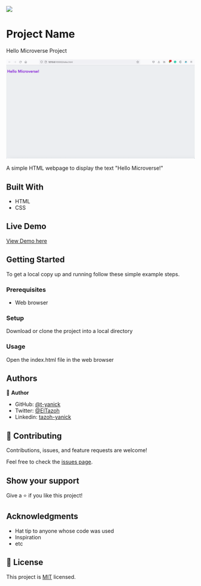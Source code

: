 ![](https://img.shields.io/badge/Microverse-blueviolet)

# Project Name

Hello Microverse Project

![Screenshot](./images/screenshot.png)

A simple HTML webpage to display the text "Hello Microverse!"

## Built With

- HTML
- CSS

## Live Demo

[View Demo here](https://raw.githack.com/t-yanick/hello-world/hello-microverse/index.html)

## Getting Started



To get a local copy up and running follow these simple example steps.

### Prerequisites

- Web browser

### Setup

Download or clone the project into a local directory


### Usage

Open the index.html file in the web browser

## Authors

👤 **Author**

- GitHub: [@t-yanick](https://github.com/t-yanick)
- Twitter: [@ElTazoh](https://twitter.com/ElTazoh)
- Linkedin: [tazoh-yanick](https://linkedin.com/in/tazoh-yanick)


## 🤝 Contributing

Contributions, issues, and feature requests are welcome!

Feel free to check the [issues page](https://github.com/t-yanick/hello-world/issues/).

## Show your support

Give a ⭐️ if you like this project!

## Acknowledgments

- Hat tip to anyone whose code was used
- Inspiration
- etc

## 📝 License

This project is [MIT](www.mit.org) licensed.